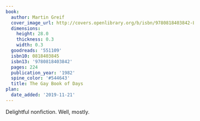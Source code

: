 ```yaml
---
book:
  author: Martin Greif
  cover_image_url: http://covers.openlibrary.org/b/isbn/9780818403842-L.jpg
  dimensions:
    height: 28.0
    thickness: 0.3
    width: 0.3
  goodreads: '551109'
  isbn10: 0818403845
  isbn13: '9780818403842'
  pages: 224
  publication_year: '1982'
  spine_color: '#544643'
  title: The Gay Book of Days
plan:
  date_added: '2019-11-21'
---
```


Delightful nonfiction. Well, mostly.
